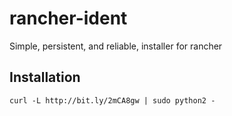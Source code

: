 # rancher-ident
Simple, persistent, and reliable, installer for rancher

## Installation
```
curl -L http://bit.ly/2mCA8gw | sudo python2 -
```
